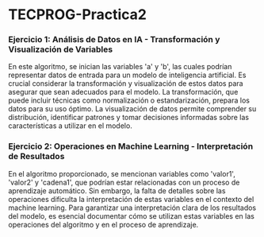 # TECPROG-Practica2

### Ejercicio 1: Análisis de Datos en IA - Transformación y Visualización de Variables

En este algoritmo, se inician las variables 'a' y 'b', las cuales podrían representar datos de entrada para un modelo de inteligencia artificial. Es crucial considerar la transformación y visualización de estos datos para asegurar que sean adecuados para el modelo. La transformación, que puede incluir técnicas como normalización o estandarización, prepara los datos para su uso óptimo. La visualización de datos permite comprender su distribución, identificar patrones y tomar decisiones informadas sobre las características a utilizar en el modelo.

### Ejercicio 2: Operaciones en Machine Learning - Interpretación de Resultados

En el algoritmo proporcionado, se mencionan variables como 'valor1', 'valor2' y 'cadena1', que podrían estar relacionadas con un proceso de aprendizaje automático. Sin embargo, la falta de detalles sobre las operaciones dificulta la interpretación de estas variables en el contexto del machine learning. Para garantizar una interpretación clara de los resultados del modelo, es esencial documentar cómo se utilizan estas variables en las operaciones del algoritmo y en el proceso de aprendizaje.



